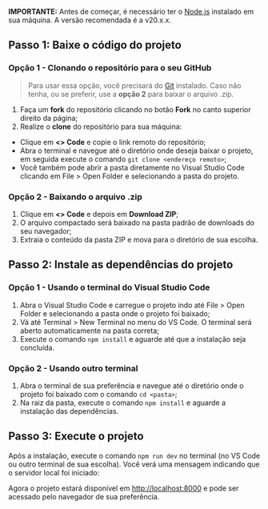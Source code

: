 **IMPORTANTE:** Antes de começar, é necessário ter o [Node.js](https://nodejs.org/) instalado em sua máquina. A versão recomendada é a v20.x.x.

## Passo 1: Baixe o código do projeto

### Opção 1 - Clonando o repositório para o seu GitHub

> Para usar essa opção, você precisará do [Git](https://git-scm.com/downloads) instalado. Caso não tenha, ou se preferir, use a **opção 2** para baixar o arquivo .zip.

1.  Faça um **fork** do repositório clicando no botão **Fork** no canto superior direito da página;
2.  Realize o **clone** do repositório para sua máquina:

-   Clique em **<> Code** e copie o link remoto do repositório;
-   Abra o terminal e navegue até o diretório onde deseja baixar o projeto, em seguida execute o comando `git clone <endereço remoto>`;
-   Você também pode abrir a pasta diretamente no Visual Studio Code clicando em File > Open Folder e selecionando a pasta do projeto.

### Opção 2 - Baixando o arquivo .zip

1.  Clique em **<> Code** e depois em **Download ZIP**;
2.  O arquivo compactado será baixado na pasta padrão de downloads do seu navegador;
3.  Extraia o conteúdo da pasta ZIP e mova para o diretório de sua escolha.

## Passo 2: Instale as dependências do projeto

### Opção 1 - Usando o terminal do Visual Studio Code

1.  Abra o Visual Studio Code e carregue o projeto indo até File > Open Folder e selecionando a pasta onde o projeto foi baixado;
2.  Vá até Terminal > New Terminal no menu do VS Code. O terminal será aberto automaticamente na pasta correta;
3.  Execute o comando `npm install` e aguarde até que a instalação seja concluída.

### Opção 2 - Usando outro terminal

1.  Abra o terminal de sua preferência e navegue até o diretório onde o projeto foi baixado com o comando `cd <pasta>`;
2.  Na raiz da pasta, execute o comando `npm install` e aguarde a instalação das dependências.

## Passo 3: Execute o projeto

Após a instalação, execute o comando `npm run dev` no terminal (no VS Code ou outro terminal de sua escolha). Você verá uma mensagem indicando que o servidor local foi iniciado:

Agora o projeto estará disponível em [http://localhost:8000](http://localhost:8000) e pode ser acessado pelo navegador de sua preferência.

